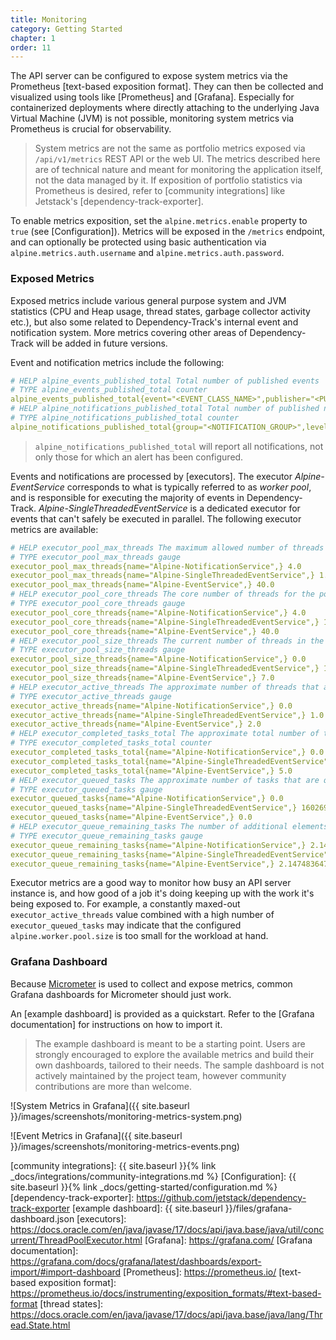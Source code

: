 ```yaml
---
title: Monitoring
category: Getting Started
chapter: 1
order: 11
---
```


The API server can be configured to expose system metrics via the Prometheus [text-based exposition format].
They can then be collected and visualized using tools like [Prometheus] and [Grafana]. Especially for containerized
deployments where directly attaching to the underlying Java Virtual Machine (JVM) is not possible, monitoring 
system metrics via Prometheus is crucial for observability.

> System metrics are not the same as portfolio metrics exposed via `/api/v1/metrics` REST API or
> the web UI. The metrics described here are of technical nature and meant for monitoring
> the application itself, not the data managed by it. If exposition of portfolio statistics via Prometheus is desired,
> refer to [community integrations] like Jetstack's [dependency-track-exporter].

To enable metrics exposition, set the `alpine.metrics.enable` property to `true` (see [Configuration]). 
Metrics will be exposed in the `/metrics` endpoint, and can optionally be protected using 
basic authentication via `alpine.metrics.auth.username` and `alpine.metrics.auth.password`.

### Exposed Metrics

Exposed metrics include various general purpose system and JVM statistics (CPU and Heap usage, thread states, 
garbage collector activity etc.), but also some related to Dependency-Track's internal event and notification system.
More metrics covering other areas of Dependency-Track will be added in future versions.

Event and notification metrics include the following:

```yaml
# HELP alpine_events_published_total Total number of published events
# TYPE alpine_events_published_total counter
alpine_events_published_total{event="<EVENT_CLASS_NAME>",publisher="<PUBLISHER_CLASS_NAME>",} 1.0
# HELP alpine_notifications_published_total Total number of published notifications
# TYPE alpine_notifications_published_total counter
alpine_notifications_published_total{group="<NOTIFICATION_GROUP>",level="<NOTIFICATION_LEVEL>",scope="<NOTIFICATION_SCOPE>",} 1.0
```

> `alpine_notifications_published_total` will report all notifications, not only those for which an alert has been configured.

Events and notifications are processed by [executors]. The executor *Alpine-EventService* corresponds to what is 
typically referred to as *worker pool*, and is responsible for executing the majority of events in Dependency-Track.
*Alpine-SingleThreadedEventService* is a dedicated executor for events that can't safely be executed in parallel.
The following executor metrics are available:

```yaml
# HELP executor_pool_max_threads The maximum allowed number of threads in the pool
# TYPE executor_pool_max_threads gauge
executor_pool_max_threads{name="Alpine-NotificationService",} 4.0
executor_pool_max_threads{name="Alpine-SingleThreadedEventService",} 1.0
executor_pool_max_threads{name="Alpine-EventService",} 40.0
# HELP executor_pool_core_threads The core number of threads for the pool
# TYPE executor_pool_core_threads gauge
executor_pool_core_threads{name="Alpine-NotificationService",} 4.0
executor_pool_core_threads{name="Alpine-SingleThreadedEventService",} 1.0
executor_pool_core_threads{name="Alpine-EventService",} 40.0
# HELP executor_pool_size_threads The current number of threads in the pool
# TYPE executor_pool_size_threads gauge
executor_pool_size_threads{name="Alpine-NotificationService",} 0.0
executor_pool_size_threads{name="Alpine-SingleThreadedEventService",} 1.0
executor_pool_size_threads{name="Alpine-EventService",} 7.0
# HELP executor_active_threads The approximate number of threads that are actively executing tasks
# TYPE executor_active_threads gauge
executor_active_threads{name="Alpine-NotificationService",} 0.0
executor_active_threads{name="Alpine-SingleThreadedEventService",} 1.0
executor_active_threads{name="Alpine-EventService",} 2.0
# HELP executor_completed_tasks_total The approximate total number of tasks that have completed execution
# TYPE executor_completed_tasks_total counter
executor_completed_tasks_total{name="Alpine-NotificationService",} 0.0
executor_completed_tasks_total{name="Alpine-SingleThreadedEventService",} 0.0
executor_completed_tasks_total{name="Alpine-EventService",} 5.0
# HELP executor_queued_tasks The approximate number of tasks that are queued for execution
# TYPE executor_queued_tasks gauge
executor_queued_tasks{name="Alpine-NotificationService",} 0.0
executor_queued_tasks{name="Alpine-SingleThreadedEventService",} 160269.0
executor_queued_tasks{name="Alpine-EventService",} 0.0
# HELP executor_queue_remaining_tasks The number of additional elements that this queue can ideally accept without blocking
# TYPE executor_queue_remaining_tasks gauge
executor_queue_remaining_tasks{name="Alpine-NotificationService",} 2.147483647E9
executor_queue_remaining_tasks{name="Alpine-SingleThreadedEventService",} 2.147323378E9
executor_queue_remaining_tasks{name="Alpine-EventService",} 2.147483647E9
```

Executor metrics are a good way to monitor how busy an API server instance is, and how good of a job it's
doing keeping up with the work it's being exposed to. For example, a constantly maxed-out `executor_active_threads` 
value combined with a high number of `executor_queued_tasks` may indicate that the configured `alpine.worker.pool.size` 
is too small for the workload at hand.

### Grafana Dashboard

Because [Micrometer](https://micrometer.io/) is used to collect and expose metrics, common Grafana dashboards for
Micrometer should just work.

An [example dashboard] is provided as a quickstart. Refer to the [Grafana documentation] for instructions on how to import it.

> The example dashboard is meant to be a starting point. Users are strongly encouraged to explore the available metrics
> and build their own dashboards, tailored to their needs. The sample dashboard is not actively maintained by the project
> team, however community contributions are more than welcome.

![System Metrics in Grafana]({{ site.baseurl }}/images/screenshots/monitoring-metrics-system.png)

![Event Metrics in Grafana]({{ site.baseurl }}/images/screenshots/monitoring-metrics-events.png)

[community integrations]: {{ site.baseurl }}{% link _docs/integrations/community-integrations.md %}
[Configuration]: {{ site.baseurl }}{% link _docs/getting-started/configuration.md %}
[dependency-track-exporter]: https://github.com/jetstack/dependency-track-exporter
[example dashboard]: {{ site.baseurl }}/files/grafana-dashboard.json
[executors]: https://docs.oracle.com/en/java/javase/17/docs/api/java.base/java/util/concurrent/ThreadPoolExecutor.html
[Grafana]: https://grafana.com/
[Grafana documentation]: https://grafana.com/docs/grafana/latest/dashboards/export-import/#import-dashboard
[Prometheus]: https://prometheus.io/
[text-based exposition format]: https://prometheus.io/docs/instrumenting/exposition_formats/#text-based-format
[thread states]: https://docs.oracle.com/en/java/javase/17/docs/api/java.base/java/lang/Thread.State.html
